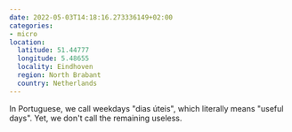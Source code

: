 ```yaml
---
date: 2022-05-03T14:18:16.273336149+02:00
categories:
- micro
location:
  latitude: 51.44777
  longitude: 5.48655
  locality: Eindhoven
  region: North Brabant
  country: Netherlands
---
```


In Portuguese, we call weekdays "dias úteis", which literally means "useful days". Yet, we don't call the remaining useless.
